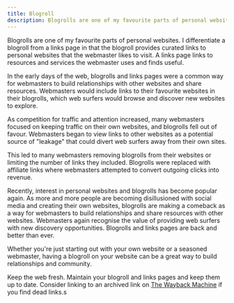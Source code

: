 ```yaml
---
title: Blogroll
description: Blogrolls are one of my favourite parts of personal websites. I differentiate a blogroll from a links page in that the blogroll provides curated links to personal websites that the webmaster likes to visit. A links page links to resources and services the webmaster uses and finds useful.
---
```


Blogrolls are one of my favourite parts of personal websites. I differentiate a blogroll from a links page in that the blogroll provides curated links to personal websites that the webmaster likes to visit. A links page links to resources and services the webmaster uses and finds useful.

In the early days of the web, blogrolls and links pages were a common way for webmasters to build relationships with other websites and share resources. Webmasters would include links to their favourite websites in their blogrolls, which web surfers would browse and discover new websites to explore.

As competition for traffic and attention increased, many webmasters focused on keeping traffic on their own websites, and blogrolls fell out of favour. Webmasters began to view links to other websites as a potential source of "leakage" that could divert web surfers away from their own sites. 

This led to many webmasters removing blogrolls from their websites or limiting the number of links they included. Blogrolls were replaced with affiliate links where webmasters attempted to convert outgoing clicks into revenue.

Recently, interest in personal websites and blogrolls has become popular again. As more and more people are becoming disillusioned with social media and creating their own websites, blogrolls are making a comeback as a way for webmasters to build relationships and share resources with other websites. Webmasters again recognise the value of providing web surfers with new discovery opportunities. Blogrolls and links pages are back and better than ever. 

Whether you're just starting out with your own website or a seasoned webmaster, having a blogroll on your website can be a great way to build relationships and community. 

Keep the web fresh. Maintain your blogroll and links pages and keep them up to date. Consider linking to an archived link on [The Wayback Machine](http://web.archive.org/) if you find dead links.s